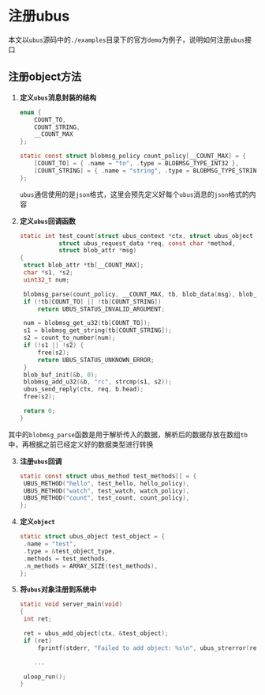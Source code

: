 # 注册ubus

本文以`ubus`源码中的`./examples`目录下的官方`demo`为例子，说明如何注册`ubus`接口



## 注册object方法

1. **定义`ubus`消息封装的结构**

   ```c
   enum {
       COUNT_TO,
       COUNT_STRING,
       __COUNT_MAX
   };
   
   static const struct blobmsg_policy count_policy[__COUNT_MAX] = {
       [COUNT_TO] = { .name = "to", .type = BLOBMSG_TYPE_INT32 },
       [COUNT_STRING] = { .name = "string", .type = BLOBMSG_TYPE_STRING },
   };
   ```

   `ubus`通信使用的是`json`格式，这里会预先定义好每个`ubus`消息的`json`格式的内容

2. **定义`ubus`回调函数**

   ```c
   static int test_count(struct ubus_context *ctx, struct ubus_object *obj,
   		      struct ubus_request_data *req, const char *method,
   		      struct blob_attr *msg)
   {
   	struct blob_attr *tb[__COUNT_MAX];
   	char *s1, *s2;
   	uint32_t num;
   
   	blobmsg_parse(count_policy, __COUNT_MAX, tb, blob_data(msg), blob_len(msg));
   	if (!tb[COUNT_TO] || !tb[COUNT_STRING])
   		return UBUS_STATUS_INVALID_ARGUMENT;
   
   	num = blobmsg_get_u32(tb[COUNT_TO]);
   	s1 = blobmsg_get_string(tb[COUNT_STRING]);
   	s2 = count_to_number(num);
   	if (!s1 || !s2) {
   		free(s2);
   		return UBUS_STATUS_UNKNOWN_ERROR;
   	}
   	blob_buf_init(&b, 0);
   	blobmsg_add_u32(&b, "rc", strcmp(s1, s2));
   	ubus_send_reply(ctx, req, b.head);
   	free(s2);
   
   	return 0;
   }
   ```

​	其中的`blobmsg_parse`函数是用于解析传入的数据，解析后的数据存放在数组`tb`中，再根据之前已经定义好的数据类型进行转换

3. **注册`ubus`回调**

   ```c
   static const struct ubus_method test_methods[] = {
   	UBUS_METHOD("hello", test_hello, hello_policy),
   	UBUS_METHOD("watch", test_watch, watch_policy),
   	UBUS_METHOD("count", test_count, count_policy),
   };
   ```

4. **定义`object`**

   ```c
   static struct ubus_object test_object = {
   	.name = "test",
   	.type = &test_object_type,
   	.methods = test_methods,
   	.n_methods = ARRAY_SIZE(test_methods),
   };
   ```

5. **将`ubus`对象注册到系统中**

   ```c
   static void server_main(void)
   {
   	int ret;
   
   	ret = ubus_add_object(ctx, &test_object);
   	if (ret)
   		fprintf(stderr, "Failed to add object: %s\n", ubus_strerror(ret));
   
       ...
   
   	uloop_run();
   }
   ```